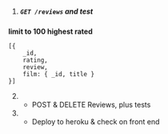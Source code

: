 1. ##### `GET /reviews` and test
**limit to 100 highest rated**
```
[{
    _id,
    rating,
    review,
    film: { _id, title }
}]
```
2. * POST & DELETE Reviews, plus tests

3. * Deploy to heroku & check on front end
